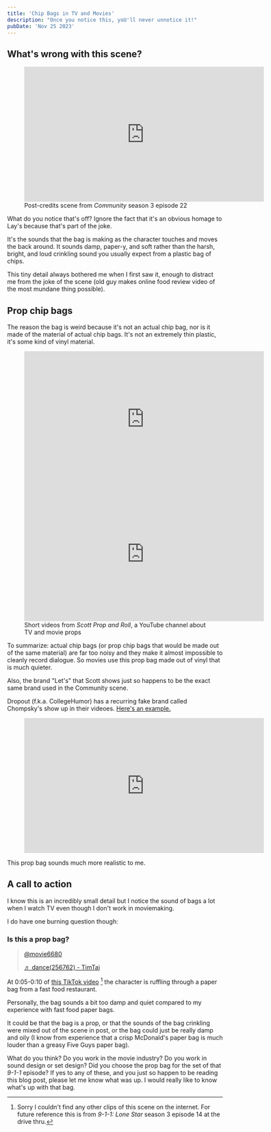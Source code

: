 ```yaml
---
title: 'Chip Bags in TV and Movies'
description: "Once you notice this, yoU'll never unnotice it!"
pubDate: 'Nov 25 2023'
---
```


## What's wrong with this scene?
<figure>
	<iframe width="560" height="315" src="https://www.youtube.com/embed/JS9zBaBmZxc?si=mXFI1B7o91DS8JJ9" title="YouTube video player" frameborder="0" allow="accelerometer; autoplay; clipboard-write; encrypted-media; gyroscope; picture-in-picture; web-share" allowfullscreen></iframe>
	<figcaption>
		Post-credits scene from <i>Community</i> season 3 episode 22
	</figcaption>
</figure>

What do you notice that's off? Ignore the fact that it's an obvious homage to Lay's because that's part of the joke.

It's the sounds that the bag is making as the character touches and moves the back around. It sounds damp, paper-y, and soft rather than the harsh, bright, and loud crinkling sound you usually expect from a plastic bag of chips.

This tiny detail always bothered me when I first saw it, enough to distract me from the joke of the scene (old guy makes online food review video of the most mundane thing possible).

## Prop chip bags
The reason the bag is weird because it's not an actual chip bag, nor is it made of the material of actual chip bags. It's not an extremely thin plastic, it's some kind of vinyl material.

<figure>
	<iframe width="560" height="315" src="https://www.youtube.com/embed/OA42ZSO8-Yc?si=T_R1qV8oaAZSLOqb" title="YouTube video player" frameborder="0" allow="accelerometer; autoplay; clipboard-write; encrypted-media; gyroscope; picture-in-picture; web-share" allowfullscreen></iframe>
	<iframe width="560" height="315" src="https://www.youtube.com/embed/8zzsE39KwvU?si=ehoKbGITUgK8PQ1g" title="YouTube video player" frameborder="0" allow="accelerometer; autoplay; clipboard-write; encrypted-media; gyroscope; picture-in-picture; web-share" allowfullscreen></iframe>
	<figcaption>
	Short videos from <i>Scott Prop and Roll</i>, a YouTube channel about TV and movie props
	</figcaption>
</figure>



To summarize: actual chip bags (or prop chip bags that would be made out of the same material) are far too noisy and they make it almost impossible to cleanly record dialogue. So movies use this prop bag made out of vinyl that is much quieter.

Also, the brand "Let's" that Scott shows just so happens to be the exact same brand used in the Community scene.

Dropout (f.k.a. CollegeHumor) has a recurring fake brand called Chompsky's show up in their videoes. [Here's an example.](https://youtube.com/clip/UgkxI4jAEwB-IOaXjNKPfbJEtur3VwdATIg2?si=1FK76BX9HNTOu-LV)

<figure>
	<iframe width="560" height="315" src="https://www.youtube.com/embed/CNzWb9Lu2Fs?si=4NPxbyprUpJp1cz9&amp;clip=UgkxI4jAEwB-IOaXjNKPfbJEtur3VwdATIg2&amp;clipt=ELDkAxjwogQ" title="YouTube video player" frameborder="0" allow="accelerometer; autoplay; clipboard-write; encrypted-media; gyroscope; picture-in-picture; web-share" allowfullscreen></iframe>
</figure>

This prop bag sounds much more realistic to me.

## A call to action
I know this is an incredibly small detail but I notice the sound of bags a lot when I watch TV even though I don't work in moviemaking.

I do have one burning question though:

### Is this a prop bag?
<blockquote class="tiktok-embed" cite="https://www.tiktok.com/@movie6680/video/7302453534132407582" data-video-id="7302453534132407582" style="max-width: 605px;min-width: 325px;" > <section> <a target="_blank" title="@movie6680" href="https://www.tiktok.com/@movie6680?refer=embed">@movie6680</a> <p></p> <a target="_blank" title="♬ dance(256762) - TimTaj" href="https://www.tiktok.com/music/dance-256762-6830462309895276545?refer=embed">♬ dance(256762) - TimTaj</a> </section> </blockquote> <script async src="https://www.tiktok.com/embed.js"></script>

At 0:05-0:10 of [this TikTok video](https://www.tiktok.com/@movie6680/video/7302453534132407582?lang=en) [^1] the character is ruffling through a paper bag from a fast food restaurant.

Personally, the bag sounds a bit too damp and quiet compared to my experience with fast food paper bags.

It could be that the bag is a prop, or that the sounds of the bag crinkling were mixed out of the scene in post, or the bag could just be really damp and oily (I know from experience that a crisp McDonald's paper bag is much louder than a greasy Five Guys paper bag).

What do you think? Do you work in the movie industry? Do you work in sound design or set design? Did you choose the prop bag for the set of that _9-1-1_ episode? If yes to any of these, and you just so happen to be reading this blog post, please let me know what was up. I would really like to know what's up with that bag.

[^1]: Sorry I couldn't find any other clips of this scene on the internet. For future reference this is from _9-1-1: Lone Star_ season 3 episode 14 at the drive thru.


